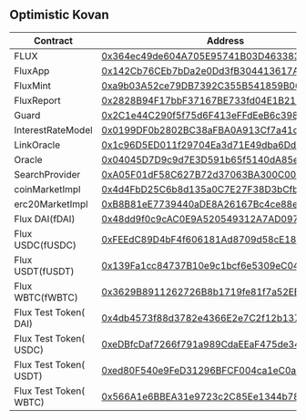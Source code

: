 
## Optimistic Kovan

| Contract | Address | JSON |
| ---- | ---- | ---- |
| FLUX | [0x364ec49de604A705E95741B03D463383609dEF39](https:/kovan-optimistic.etherscan.io/address/0x364ec49de604A705E95741B03D463383609dEF39) | [JSON](../json/Flux.json) |
| FluxApp| [0x142Cb76CEb7bDa2e0Dd3fB304413617A0c8E4D59](https:/kovan-optimistic.etherscan.io/address/0x142Cb76CEb7bDa2e0Dd3fB304413617A0c8E4D59)| [JSON](../json/FluxApp.json)  |
| FluxMint| [0xa9b03A52ce79DB7392C355B541859B06C247C3d3](https:/kovan-optimistic.etherscan.io/address/0xa9b03A52ce79DB7392C355B541859B06C247C3d3)| [JSON](../json/FluxMint.json)  |
| FluxReport| [0x2828B94F17bbF37167BE733fd04E1B214dCabDA5](https:/kovan-optimistic.etherscan.io/address/0x2828B94F17bbF37167BE733fd04E1B214dCabDA5)| [JSON](../json/FluxReport.json)  |
| Guard| [0x2C1e44C290f5f75d6F413eFFdEeB6c3988B991F1](https:/kovan-optimistic.etherscan.io/address/0x2C1e44C290f5f75d6F413eFFdEeB6c3988B991F1)| [JSON](../json/Guard.json)  |
| InterestRateModel| [0x0199DF0b2802BC38aFBA0A913Cf7a41c3aD335aF](https:/kovan-optimistic.etherscan.io/address/0x0199DF0b2802BC38aFBA0A913Cf7a41c3aD335aF)| [JSON](../json/InterestRateModel.json)  |
| LinkOracle| [0x1c96D5ED011f29704Ea3d71E49dba6Dd66CA271F](https:/kovan-optimistic.etherscan.io/address/0x1c96D5ED011f29704Ea3d71E49dba6Dd66CA271F)| [JSON](../json/LinkOracle.json)  |
| Oracle| [0x04045D7D9c9d7E3D591b65f5140dA85e1b0F92EE](https:/kovan-optimistic.etherscan.io/address/0x04045D7D9c9d7E3D591b65f5140dA85e1b0F92EE)| [JSON](../json/SimplePriceOracle.json)  |
| SearchProvider| [0xA05F01dF58C627B72d37063BA300C00Ef067bf92](https:/kovan-optimistic.etherscan.io/address/0xA05F01dF58C627B72d37063BA300C00Ef067bf92)| [JSON](../json/SearchProvider.json)  |
| coinMarketImpl | [0x4d4FbD25C6b8d135a0C7E27F38D3bCfb05FE5a3A](https:/kovan-optimistic.etherscan.io/address/0x4d4FbD25C6b8d135a0C7E27F38D3bCfb05FE5a3A)| [JSON](../json/MarketCFX.json)  |
| erc20MarketImpl| [0xB8B81eE7739440aDE8A26167Bc4ce88eB9F4a89F](https:/kovan-optimistic.etherscan.io/address/0xB8B81eE7739440aDE8A26167Bc4ce88eB9F4a89F)| [JSON](../json/MarketERC20.json)  |
| Flux DAI(fDAI) | [0x48dd9f0c9cAC0E9A520549312A7AD09745c742C5](https:/kovan-optimistic.etherscan.io/address/0x48dd9f0c9cAC0E9A520549312A7AD09745c742C5)| [JSON](../json/MarketERC20.json)  |
| Flux USDC(fUSDC) | [0xFEEdC89D4bF4f606181Ad8709d58cE182f1908b4](https:/kovan-optimistic.etherscan.io/address/0xFEEdC89D4bF4f606181Ad8709d58cE182f1908b4)| [JSON](../json/MarketERC20.json)  |
| Flux USDT(fUSDT) | [0x139Fa1cc84737B10e9c1bcf6e5309eC04339f75d](https:/kovan-optimistic.etherscan.io/address/0x139Fa1cc84737B10e9c1bcf6e5309eC04339f75d)| [JSON](../json/MarketERC20.json)  |
| Flux WBTC(fWBTC) | [0x3629B8911262726B8b1719fe81f7a52EB29246B9](https:/kovan-optimistic.etherscan.io/address/0x3629B8911262726B8b1719fe81f7a52EB29246B9)| [JSON](../json/MarketERC20.json)  |
| Flux Test Token( DAI) | [0x4db4573f88d3782e4366E2e7C2f12b1370e9dF00](https:/kovan-optimistic.etherscan.io/address/0x4db4573f88d3782e4366E2e7C2f12b1370e9dF00)| ERC20 |
| Flux Test Token( USDC) | [0xeDBfcDaf7266f791a989CdaEEaF475de345AB2Ff](https:/kovan-optimistic.etherscan.io/address/0xeDBfcDaf7266f791a989CdaEEaF475de345AB2Ff)| ERC20  |
| Flux Test Token( USDT) | [0xed80F540e9FeD31296BFCF004ca1eC0a1A9bF20B](https:/kovan-optimistic.etherscan.io/address/0xed80F540e9FeD31296BFCF004ca1eC0a1A9bF20B)| ERC20  |
| Flux Test Token( WBTC) | [0x566A1e6BBEA31e9723c2C85Ee1344b782A8f9438](https:/kovan-optimistic.etherscan.io/address/0x566A1e6BBEA31e9723c2C85Ee1344b782A8f9438)| ERC20  |